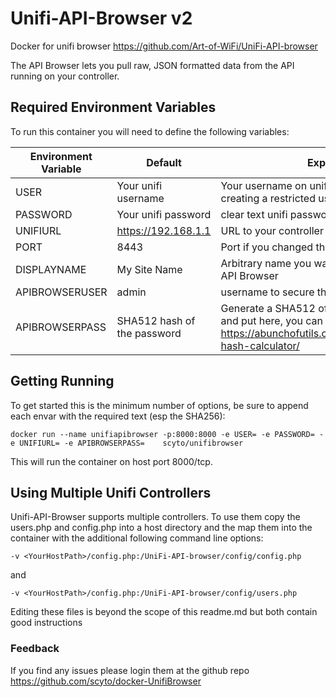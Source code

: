 # Unifi-API-Browser v2

 Docker for unifi browser <https://github.com/Art-of-WiFi/UniFi-API-browser>

 The API Browser lets you pull raw, JSON formatted data from the API running on your controller.

## Required Environment Variables
 To run this container you will need to define the following variables:

| Environment Variable | Default                     | Explanation                                                                                                                                    |
|----------------------|-----------------------------|------------------------------------------------------------------------------------------------------------------------------------------------|
| USER                 | Your unifi username         | Your username on unifi console - consider creating a restricted user                                                                           |
| PASSWORD             | Your unifi password         | clear text unifi password                                                                                                                      |
| UNIFIURL             | https://192.168.1.1         | URL to your controller *without* the port                                                                                                      |
| PORT                 | 8443                        | Port if you changed the port unifi is running on                                                                                               |
| DISPLAYNAME          | My Site Name                | Arbitrary name you want to refer to this site as in API Browser                                                                                |
| APIBROWSERUSER       | admin                       | username to secure the API Browser instance                                                                                                    |
| APIBROWSERPASS       | SHA512 hash of the password | Generate a SHA512 of the password you want and put here, you can use a tool like https://abunchofutils.com/u/computing/sha512-hash-calculator/ |

## Getting Running
To get started this is the minimum number of options, be sure to append each envar with the required text (esp the SHA256):

`docker run --name unifiapibrowser -p:8000:8000 -e USER= -e PASSWORD= -e UNIFIURL= -e APIBROWSERPASS=    scyto/unifibrowser`

This will run the container on host port 8000/tcp.

## Using Multiple Unifi Controllers

Unifi-API-Browser supports multiple controllers.  To use them copy the users.php and config.php into a host directory and the map them into the container with the additional following command line options:

`-v <YourHostPath>/config.php:/UniFi-API-browser/config/config.php` 

and

`-v <YourHostPath>/config.php:/UniFi-API-browser/config/users.php`

Editing these files is beyond the scope of this readme.md but both contain good instructions

### Feedback
If you find any issues please login them at the github repo https://github.com/scyto/docker-UnifiBrowser
